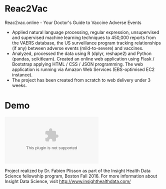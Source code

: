 # Reac2Vac

Reac2vac.online - Your Doctor's Guide to Vaccine Adverse Events
- Applied natural language processing, regular expression, unsupervised and supervised machine learning techniques to 450,000 reports from the VAERS database, the US surveillance program tracking relationships (if any) between adverse events (mild-to-severe) and vaccines.
- Analyzed, processed the data using R (dplyr, reshape2) and Python (pandas, scikitlearn).
Created an online web application using Flask / Bootstrap applying HTML / CSS / JSON programming. The web application is running via Amazon Web Services (EBS-optimised EC2 instance).
- The project has been created from scratch to web delivery under 3 weeks. 

# Demo

![ScreenShot](https://github.com/plissonf/Reac2Vac/blob/master/demo/Demo_Reac2Vac_FabienPlisson.pptx)
       

Project realized by Dr. Fabien Plisson as part of the Insight Health Data Science fellowship program,
Boston Fall 2016.
For more information about Insight Data Science, visit <a href="url"> http://www.insighthealthdata.com/
